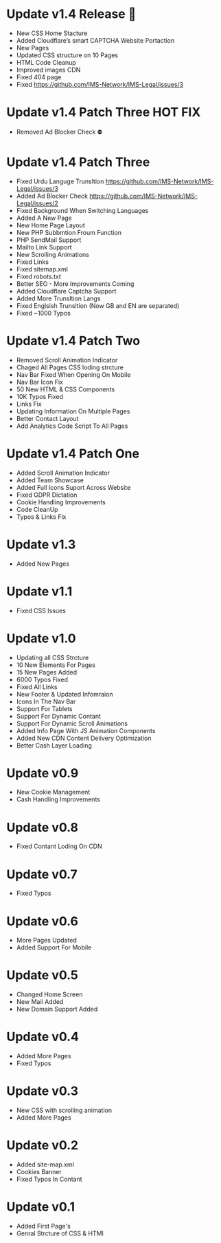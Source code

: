 # Update v1.4 Release 🎉

- New CSS Home Stacture
- Added Cloudflare’s smart CAPTCHA Website Portaction
- New Pages
- Updated CSS structure on 10 Pages 
- HTML Code Cleanup
- Improved images CDN
- Fixed 404 page
- Fixed https://github.com/IMS-Network/IMS-Legal/issues/3

# Update v1.4 Patch Three HOT FIX

- Removed Ad Blocker Check ⛔

# Update v1.4 Patch Three

- Fixed Urdu Languge Trunsltion https://github.com/IMS-Network/IMS-Legal/issues/3
- Added Ad Blocker Check https://github.com/IMS-Network/IMS-Legal/issues/2
- Fixed Background When Switching Languages
- Added A New Page
- New Home Page Layout
- New PHP Subbmtion Froum Function
- PHP SendMail Support
- Mailto Link Support
- New Scrolling Animations
- Fixed Links
- Fixed sitemap.xml
- Fixed robots.txt
- Better SEO - More Improvements Coming
- Added Cloudflare Captcha Support
- Added More Trunsltion Langs
- Fixed Englsish Trunsltion (Now GB and EN are separated)
- Fixed ~1000 Typos 


# Update v1.4 Patch Two

- Removed Scroll Animation Indicator
- Chaged All Pages CSS loding strcture
- Nav Bar Fixed When Opening On Mobile
- Nav Bar Icon Fix
- 50 New HTML & CSS Components
- 10K Typos Fixed 
- Links Fix
- Updating Information On Multiple Pages 
- Better Contact Layout
- Add Analytics Code Script To All Pages

# Update v1.4 Patch One

- Added Scroll Animation Indicator
- Added Team Showcase
- Added Full Icons Suport Across Website
- Fixed GDPR Dictation
- Cookie Handling Improvements
- Code CleanUp
- Typos & Links Fix

# Update v1.3
- Added New Pages

# Update v1.1
- Fixed CSS Issues


# Update v1.0

- Updating all CSS Strcture 
- 10 New Elements For Pages
- 15 New Pages Added
- 6000 Typos Fixed
- Fixed All Links
- New Footer & Updated Infomraion
- Icons In The Nav Bar
- Support For Tablets
- Support For Dynamic Contant
- Support For Dynamic Scroll Animations
- Added Info Page With JS Animation Components
- Added New CDN Content Delivery Optimization
- Better Cash Layer Loading

# Update v0.9
- New Cookie Management
- Cash Handling Improvements

# Update v0.8
- Fixed Contant Loding On CDN

# Update v0.7
- Fixed Typos

# Update v0.6
- More Pages Updated
- Added Support For Mobile

# Update v0.5
- Changed Home Screen
- New Mail Added
- New Domain Support Added

# Update v0.4
- Added More Pages
- Fixed Typos

# Update v0.3
- New CSS with scrolling animation
- Added More Pages

# Update v0.2
- Added site-map.xml
- Cookies Banner
- Fixed Typos In Contant

# Update v0.1
- Added First Page's 
- Genral Strcture of CSS & HTMl
